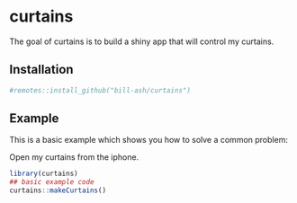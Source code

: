 
<!-- README.md is generated from README.Rmd. Please edit that file -->

# curtains

<!-- badges: start -->

<!-- badges: end -->

The goal of curtains is to build a shiny app that will control my
curtains.

## Installation

``` r
#remotes::install_github("bill-ash/curtains")
```

## Example

This is a basic example which shows you how to solve a common problem:

Open my curtains from the iphone.

``` r
library(curtains)
## basic example code
curtains::makeCurtains()
```
